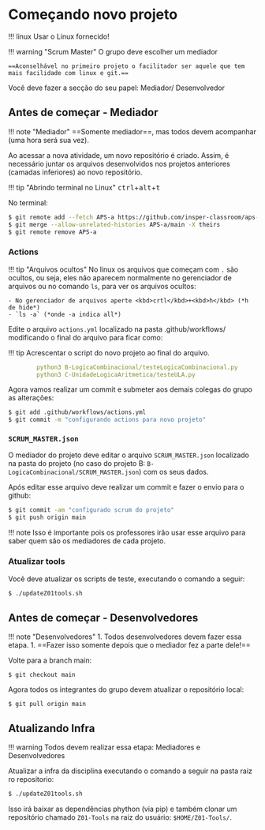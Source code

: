 # Começando novo projeto

!!! linux
    Usar o Linux fornecido!

!!! warning "Scrum Master"
    O grupo deve escolher um mediador
    
    ==Aconselhável no primeiro projeto o facilitador ser aquele que tem mais facilidade com linux e git.==

Você deve fazer a secção do seu papel: Mediador/ Desenvolvedor

## Antes de começar - Mediador

!!! note "Mediador"
    ==Somente mediador==, mas todos devem acompanhar (uma hora será sua vez).

Ao acessar a nova atividade, um novo repositório é criado. Assim, é necessário juntar os arquivos desenvolvidos nos projetos anteriores (camadas inferiores) ao novo repositório.


!!! tip "Abrindo terminal no Linux"
    <kbd>ctrl</kbd>+<kbd>alt</kbd>+<kbd>t</kbd>

No terminal:

``` bash
$ git remote add --fetch APS-a https://github.com/insper-classroom/aps-<projeto anterior>-<nome do grupo>
$ git merge --allow-unrelated-histories APS-a/main -X theirs
$ git remote remove APS-a
```


<!--
Antes de começar será necessário atualizar o ==repositório de vocês== com os novos arquivos no repositório oficial da disciplina, e também configurar o Travis para executar os testes nesse novo projeto. 


### upstream

!!! tip "Abrindo terminal no Linux"
    <kbd>ctrl</kbd>+<kbd>alt</kbd>+<kbd>t</kbd>

No terminal:

1. Referenciando repositório original da disciplina

``` bash
$ git remote add upstream https://github.com/insper/Z01.1
```

2. Atualizando repositório do grupo com alterações feitas no repositório da disciplina:

``` bash
$ git fetch upstream
$ git checkout main
$ git merge upstream/main
```

Feito isso deve ter aparecido uma nova pasta dentro do repositório de vocês: `B-LogicaCombinacional/`.
-->

<!--
### travis

!!! tip "Arquivos ocultos"
    No linux os arquivos que começam com `.` são ocultos, ou seja, eles não
    aparecem normalmente no gerenciador de arquivos ou no comando `ls`, para ver os arquivos ocultos:
    
    - No gerenciador de arquivos aperte <kbd>crtl</kbd>+<kbd>h</kbd> (*h de hide*)
    - `ls -a` (*onde -a indica all*)

Edite o arquivo `.travis.yml` localizado na raiz do repositório modificando o final do arquivo para ficar como:

``` yml
script:
   - python3 A-AmbienteDesenvolvimento/testeAmbienteDesenvolvimento.py
   - python3 B-LogicaCombinacional/testeLogicaCombinacional.py 
```

Agora vamos realizar um commit e submeter aos demais colegas do grupo as alterações:

```bash
$ git add .travis.yml
$ git commit -m "configurando travis para novo projeto"
```
-->

### Actions

!!! tip "Arquivos ocultos"
    No linux os arquivos que começam com `.` são ocultos, ou seja, eles não
    aparecem normalmente no gerenciador de arquivos ou no comando `ls`, para ver os arquivos ocultos:
    
    - No gerenciador de arquivos aperte <kbd>crtl</kbd>+<kbd>h</kbd> (*h de hide*)
    - `ls -a` (*onde -a indica all*)

Edite o arquivo `actions.yml` localizado na pasta .github/workflows/ modificando o final do arquivo para ficar como:

!!! tip 
    Acrescentar o script do novo projeto ao final do arquivo.
    
``` yml
        python3 B-LogicaCombinacional/testeLogicaCombinacional.py
        python3 C-UnidadeLogicaAritmetica/testeULA.py
```

Agora vamos realizar um commit e submeter aos demais colegas do grupo as alterações:

```bash
$ git add .github/workflows/actions.yml
$ git commit -m "configurando actions para novo projeto"
```

### `SCRUM_MASTER.json`

O mediador do projeto deve editar o arquivo `SCRUM_MASTER.json` localizado na pasta do projeto (no caso do projeto B: `B-LogicaCombinacional/SCRUM_MASTER.json`) com os seus dados.

Após editar esse arquivo deve realizar um commit e fazer o envio para o github:

```bash
$ git commit -am "configurado scrum do projeto"
$ git push origin main
```

!!! note
    Isso é importante pois os professores irão usar esse arquivo para saber quem são os mediadores de cada projeto.

### Atualizar tools

Você deve atualizar os scripts de teste, executando o comando a seguir:

```bash
$ ./updateZ01tools.sh
```

## Antes de começar - Desenvolvedores

!!! note "Desenvolvedores"
    1. Todos desenvolvedores devem fazer essa etapa.
    1. ==Fazer isso somente depois que o mediador fez a parte dele!==

Volte para a branch main:

```
$ git checkout main
```

Agora todos os integrantes do grupo devem atualizar o repositório local:

```
$ git pull origin main
```

## Atualizando Infra

!!! warning
    Todos devem realizar essa etapa: Mediadores e Desenvolvedores

Atualizar a infra da disciplina executando o comando a seguir na pasta raiz ro repositorio:

```bash
$ ./updateZ01tools.sh
```

Isso irá baixar as dependências phython (via pip) e também clonar um repositório chamado `Z01-Tools` na raiz do usuário: `$HOME/Z01-Tools/`.
